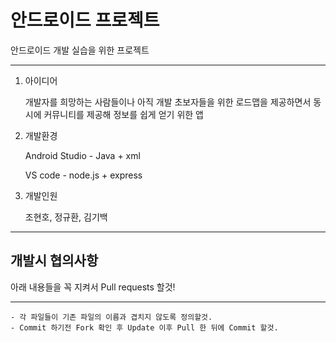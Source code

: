 # 안드로이드 프로젝트
안드로이드 개발 실습을 위한 프로젝트
***
1. 아이디어

    개발자를 희망하는 사람들이나 아직 개발 초보자들을 위한 로드맵을 제공하면서 동시에 커뮤니티를 제공해 정보를 쉽게 얻기 위한 앱
    
2. 개발환경

    Android Studio - Java + xml
    
    VS code - node.js + express
    
3. 개발인원

    조현호, 정규환, 김기백
    
***    
## 개발시 협의사항
아래 내용들을 꼭 지켜서 Pull requests 할것!
***
    - 각 파일들이 기존 파일의 이름과 겹치지 않도록 정의할것.
    - Commit 하기전 Fork 확인 후 Update 이후 Pull 한 뒤에 Commit 할것.
